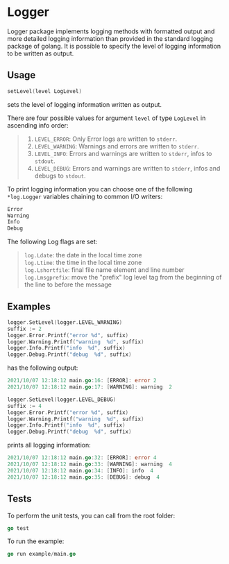 # Logger

Logger package implements logging methods with formatted output and more detailed logging information than provided in the standard logging package of golang. It is possible to specify the level of logging information to be written as output.


## Usage


```go
setLevel(level LogLevel)
```
sets the level of logging information written as output.

There are four possible values for argument `level` of type `LogLevel` in ascending info order:

> 1. `LEVEL_ERROR`: Only Error logs are written to `stderr`. 
> 2. `LEVEL_WARNING`: Warnings and errors are written to `stderr`.
> 3. `LEVEL_INFO`:    Errors and warnings are written to `stderr`, infos to `stdout`. 
> 4. `LEVEL_DEBUG`:   Errors and warnings are written to `stderr`, infos and debugs to `stdout`.

To print logging information you can choose one of the following `*log.Logger` variables chaining to common I/O writers:

```go
Error 
Warning
Info
Debug
```

The following Log flags are set:
> `log.Ldate`: the date in the local time zone \
> `log.Ltime`: the time in the local time zone \
> `log.Lshortfile`: final file name element and line number \
> `log.Lmsgprefix`: move the "prefix" log level tag from the beginning of the line to before the message


## Examples

```go
logger.SetLevel(logger.LEVEL_WARNING)
suffix := 2
logger.Error.Printf("error %d", suffix)
logger.Warning.Printf("warning  %d", suffix)
logger.Info.Printf("info  %d", suffix)
logger.Debug.Printf("debug  %d", suffix)
```
has the following output:

```go
2021/10/07 12:18:12 main.go:16: [ERROR]: error 2
2021/10/07 12:18:12 main.go:17: [WARNING]: warning  2
```
```go
logger.SetLevel(logger.LEVEL_DEBUG)
suffix := 4
logger.Error.Printf("error %d", suffix)
logger.Warning.Printf("warning  %d", suffix)
logger.Info.Printf("info  %d", suffix)
logger.Debug.Printf("debug  %d", suffix)
```

prints all logging information:

```go
2021/10/07 12:18:12 main.go:32: [ERROR]: error 4
2021/10/07 12:18:12 main.go:33: [WARNING]: warning  4
2021/10/07 12:18:12 main.go:34: [INFO]: info  4
2021/10/07 12:18:12 main.go:35: [DEBUG]: debug  4
```


## Tests

To perform the unit tests, you can call from the root folder:

```go
go test
```

To run the example:

```go
go run example/main.go
```
